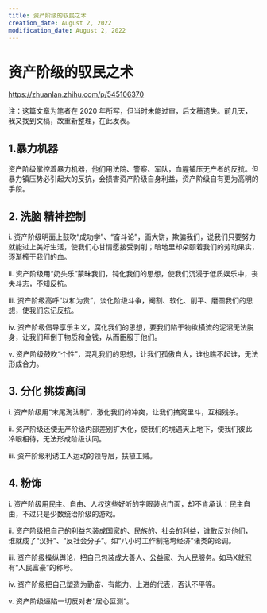 ```yaml
---
title: 资产阶级的驭民之术
creation_date: August 2, 2022
modification_date: August 2, 2022
---
```



# 资产阶级的驭民之术

https://zhuanlan.zhihu.com/p/545106370

注：这篇文章为笔者在 2020 年所写，但当时未能过审，后文稿遗失。前几天，我又找到文稿，故重新整理，在此发表。

## 1.暴力机器

资产阶级掌控着暴力机器，他们用法院、警察、军队，血腥镇压无产者的反抗。但暴力镇压势必引起大的反抗，会损害资产阶级自身利益，资产阶级自有更为高明的手段。

## 2. 洗脑 精神控制

i. 资产阶级明面上鼓吹“成功学”、“奋斗论”，画大饼，欺骗我们，说我们只要努力就能过上美好生活，使我们心甘情愿接受剥削；暗地里却朵颐着我们的劳动果实，逐渐榨干我们的血。

ii. 资产阶级用“奶头乐”蒙昧我们，钝化我们的思想，使我们沉浸于低质娱乐中，丧失斗志，不知反抗。

iii. 资产阶级高呼“以和为贵”，淡化阶级斗争，阉割、软化、削平、磨圆我们的思想，使我们忘记反抗。

iv. 资产阶级倡导享乐主义，腐化我们的思想，要我们陷于物欲横流的泥沼无法脱身，让我们拜倒于物质和金钱，从而臣服于他们。

v. 资产阶级鼓吹“个性”，混乱我们的思想，让我们孤傲自大，谁也瞧不起谁，无法形成合力。

## 3. 分化 挑拨离间

i. 资产阶级用“末尾淘汰制”，激化我们的冲突，让我们搞窝里斗，互相残杀。

ii. 资产阶级还使无产阶级内部差别扩大化，使我们的境遇天上地下，使我们彼此冷眼相待，无法形成阶级认同。

iii. 资产阶级利诱工人运动的领导层，扶植工贼。

## 4. 粉饰

i. 资产阶级用民主、自由、人权这些好听的字眼装点门面，却不肯承认：民主自由，不过只是少数统治阶级的游戏。

ii. 资产阶级把自己的利益包装成国家的、民族的、社会的利益，谁敢反对他们，谁就成了“汉奸”、“反社会分子”。如“八小时工作制拖垮经济”诸类的论调。

iii. 资产阶级操纵舆论，把自己包装成大善人、公益家、为人民服务。如马X就冠有“人民富豪”的称号。

iv. 资产阶级把自己塑造为勤奋、有能力、上进的代表，否认不平等。

v. 资产阶级诬陷一切反对者“居心叵测”。

